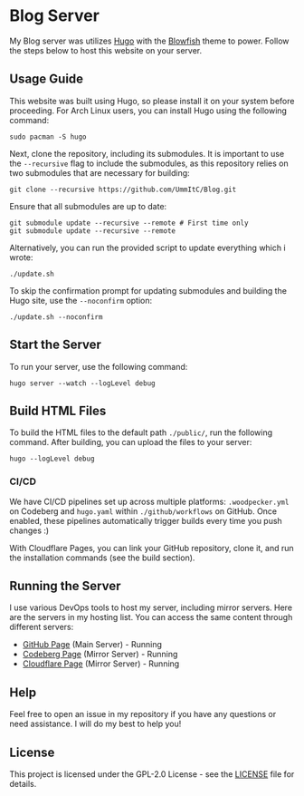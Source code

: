 # Blog Server

My Blog server was utilizes [Hugo](https://gohugo.io/) with the [Blowfish](https://blowfish.page/) theme to power. Follow the steps below to host this website on your server.

## Usage Guide

This website was built using Hugo, so please install it on your system before proceeding. For Arch Linux users, you can install Hugo using the following command:

```shell
sudo pacman -S hugo
```

Next, clone the repository, including its submodules. It is important to use the `--recursive` flag to include the submodules, as this repository relies on two submodules that are necessary for building:

```shell
git clone --recursive https://github.com/UmmItC/Blog.git
```

Ensure that all submodules are up to date:

```shell
git submodule update --recursive --remote # First time only
git submodule update --recursive --remote
```

Alternatively, you can run the provided script to update everything which i wrote:

```shell
./update.sh
```

To skip the confirmation prompt for updating submodules and building the Hugo site, use the `--noconfirm` option:

```shell
./update.sh --noconfirm
```

## Start the Server

To run your server, use the following command:

```shell
hugo server --watch --logLevel debug
```

## Build HTML Files

To build the HTML files to the default path `./public/`, run the following command. After building, you can upload the files to your server:

```shell
hugo --logLevel debug
```

### CI/CD

We have CI/CD pipelines set up across multiple platforms: `.woodpecker.yml` on Codeberg and `hugo.yaml` within `./github/workflows` on GitHub. Once enabled, these pipelines automatically trigger builds every time you push changes :)

With Cloudflare Pages, you can link your GitHub repository, clone it, and run the installation commands (see the build section).

## Running the Server

I use various DevOps tools to host my server, including mirror servers. Here are the servers in my hosting list. You can access the same content through different servers:

- [GitHub Page](https://blog.ummit.dev) (Main Server) - Running
- [Codeberg Page](https://cb-blog.ummit.dev) (Mirror Server) - Running 
- [Cloudflare Page](https://cf-blog.ummit.dev) (Mirror Server) - Running

## Help

Feel free to open an issue in my repository if you have any questions or need assistance. I will do my best to help you!

## License

This project is licensed under the GPL-2.0 License - see the [LICENSE](./LICENSE) file for details.
